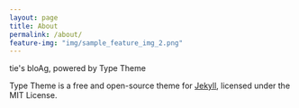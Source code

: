 ```yaml
---
layout: page
title: About
permalink: /about/
feature-img: "img/sample_feature_img_2.png"
---
```


tie's bloAg, powered by Type Theme

Type Theme is a free and open-source theme for [Jekyll](http://jekyllrb.com/), licensed under the MIT License.